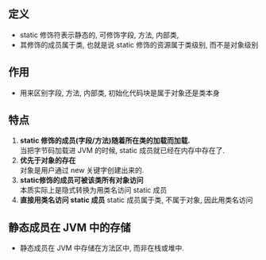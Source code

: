 ## 定义
- static 修饰符表示静态的, 可修饰字段, 方法, 内部类,  
- 其修饰的成员属于类, 也就是说 static 修饰的资源属于类级别, 而不是对象级别

## 作用
- 用来区别字段, 方法, 内部类, 初始化代码块是属于对象还是类本身

## 特点
1. **static 修饰的成员(字段/方法)随着所在类的加载而加载.**   
   当把字节码加载进 JVM 的时候, static 成员就已经在内存中存在了.   
2. **优先于对象的存在**    
   对象是用户通过 new 关键字创建出来的.   
3. **static修饰的成员可被该类所有对象访问**   
   本质实际上是隐式转换为用类名访问 static 成员
4. **直接用类名访问 static 成员**
   static 成员属于类, 不属于对象, 因此用类名访问

## 静态成员在 JVM 中的存储
- 静态成员在 JVM 中存储在方法区中, 而非在栈或堆中.